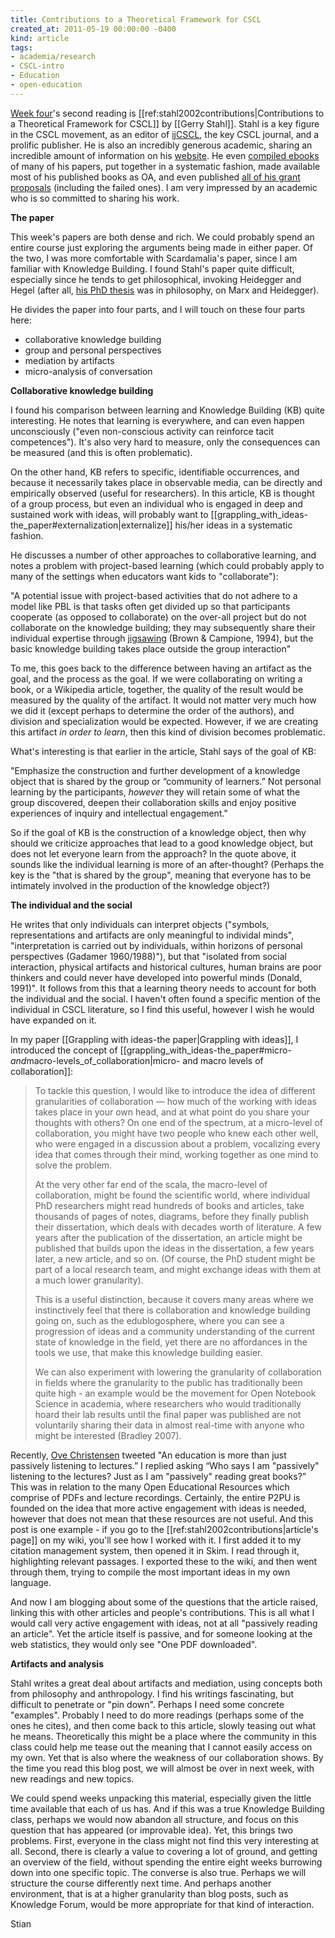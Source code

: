 ```yaml
---
title: Contributions to a Theoretical Framework for CSCL
created_at: 2011-05-19 00:00:00 -0400
kind: article
tags:
- academia/research
- CSCL-intro
- Education
- open-education
---
```


[Week
four](http://new.p2pu.org/en/groups/introduction-to-the-field-of-computer-supported-co/content/wk-4-knowledge-building/)'s
second reading is [[ref:stahl2002contributions|Contributions to a
Theoretical Framework for CSCL]] by [[Gerry Stahl]]. Stahl is a key
figure in the CSCL movement, as an editor of
[ijCSCL](http://ijcscl.org/), the key CSCL journal, and a prolific
publisher. He is also an incredibly generous academic, sharing an
incredible amount of information on his
[website](http://gerrystahl.net/). He even [compiled
ebooks](http://gerrystahl.net/elibrary/) of many of his papers, put
together in a systematic fashion, made available most of his published
books as OA, and even published [all of his grant
proposals](http://gerrystahl.net/elibrary/proposals) (including the
failed ones). I am very impressed by an academic who is so committed to
sharing his work.

**The paper**

This week's papers are both dense and rich. We could probably spend an
entire course just exploring the arguments being made in either paper.
Of the two, I was more comfortable with Scardamalia's paper, since I am
familiar with Knowledge Building. I found Stahl's paper quite difficult,
especially since he tends to get philosophical, invoking Heidegger and
Hegel (after all, [his PhD thesis](http://gerrystahl.net/elibrary/marx)
was in philosophy, on Marx and Heidegger).

He divides the paper into four parts, and I will touch on these four
parts here:

-   collaborative knowledge building
-   group and personal perspectives
-   mediation by artifacts
-   micro-analysis of conversation

**Collaborative knowledge building**

I found his comparison between learning and Knowledge Building (KB)
quite interesting. He notes that learning is everywhere, and can even
happen unconsciously ("even non-conscious activity can reinforce tacit
competences"). It's also very hard to measure, only the consequences can
be measured (and this is often problematic).

On the other hand, KB refers to specific, identifiable occurrences, and
because it necessarily takes place in observable media, can be directly
and empirically observed (useful for researchers). In this article, KB
is thought of a group process, but even an individual who is engaged in
deep and sustained work with ideas, will probably want to
[[grappling\_with\_ideas-the\_paper\#externalization|externalize]]
his/her ideas in a systematic fashion.

He discusses a number of other approaches to collaborative learning, and
notes a problem with project-based learning (which could probably apply
to many of the settings when educators want kids to "collaborate"):

"A potential issue with project-based activities that do not adhere to a
model like PBL is that tasks often get divided up so that participants
cooperate (as opposed to collaborate) on the over-all project but do not
collaborate on the knowledge building; they may subsequently share their
individual expertise
through [jigsawing](http://localhost/wiki/jigsaw "jigsaw") (Brown &
Campione, 1994), but the basic knowledge building takes place outside
the group interaction"

To me, this goes back to the difference between having an artifact as
the goal, and the process as the goal. If we were collaborating on
writing a book, or a Wikipedia article, together, the quality of the
result would be measured by the quality of the artifact. It would not
matter very much how we did it (except perhaps to determine the order of
the authors), and division and specialization would be expected.
However, if we are creating this artifact *in order to learn*, then this
kind of division becomes problematic.

What's interesting is that earlier in the article, Stahl says of the
goal of KB:

"Emphasize the construction and further development of a knowledge
object that is shared by the group or “community of learners.” Not
personal learning by the participants, *however* they will retain some
of what the group discovered, deepen their collaboration skills and
enjoy positive experiences of inquiry and intellectual engagement."

So if the goal of KB is the construction of a knowledge object, then why
should we criticize approaches that lead to a good knowledge object, but
does not let everyone learn from the approach? In the quote above, it
sounds like the individual learning is more of an after-thought?
(Perhaps the key is the "that is shared by the group", meaning that
everyone has to be intimately involved in the production of the
knowledge object?)

**The individual and the social**

He writes that only individuals can interpret objects ("symbols,
representations and artifacts are only meaningful to individal minds",
"interpretation is carried out by individuals, within horizons of
personal perspectives (Gadamer 1960/1988)"), but that "isolated from
social interaction, physical artifacts and historical cultures, human
brains are poor thinkers and could never have developed into powerful
minds (Donald, 1991)". It follows from this that a learning theory needs
to account for both the individual and the social. I haven't often found
a specific mention of the individual in CSCL literature, so I find this
useful, however I wish he would have expanded on it.

In my paper [[Grappling with ideas-the paper|Grappling with ideas]], I
introduced the concept of
[[grappling\_with\_ideas-the\_paper\#micro-*and*macro-levels\_of\_collaboration|micro-
and macro levels of collaboration]]:

> To tackle this question, I would like to introduce the idea of
> different granularities of collaboration — how much of the working
> with ideas takes place in your own head, and at what point do you
> share your thoughts with others? On one end of the spectrum, at a
> micro-level of collaboration, you might have two people who knew each
> other well, who were engaged in a discussion about a problem,
> vocalizing every idea that comes through their mind, working together
> as one mind to solve the problem.
>
> At the very other far end of the scala, the macro-level of
> collaboration, might be found the scientific world, where individual
> PhD researchers might read hundreds of books and articles, take
> thousands of pages of notes, diagrams, before they finally publish
> their dissertation, which deals with decades worth of literature. A
> few years after the publication of the dissertation, an article might
> be published that builds upon the ideas in the dissertation, a few
> years later, a new article, and so on. (Of course, the PhD student
> might be part of a local research team, and might exchange ideas with
> them at a much lower granularity).
>
> This is a useful distinction, because it covers many areas where we
> instinctively feel that there is collaboration and knowledge building
> going on, such as the edublogosphere, where you can see a progression
> of ideas and a community understanding of the current state of
> knowledge in the field, yet there are no affordances in the tools we
> use, that make this knowledge building easier.
>
> We can also experiment with lowering the granularity of collaboration
> in fields where the granularity to the public has traditionally been
> quite high - an example would be the movement for Open Notebook
> Science in academia, where researchers who would traditionally hoard
> their lab results until the final paper was published are not
> voluntarily sharing their data in almost real-time with anyone who
> might be interested (Bradley 2007).

Recently, [Ove
Christensen](http://oveucsj.posterous.com/online-learning-risks-and-opportunities)
tweeted "An education is more than just passively listening to
lectures.” I replied asking “Who says I am "passively" listening to the
lectures? Just as I am "passively" reading great books?” This was in
relation to the many Open Educational Resources which comprise of PDFs
and lecture recordings. Certainly, the entire P2PU is founded on the
idea that more active engagement with ideas is needed, however that does
not mean that these resources are not useful. And this post is one
example - if you go to the [[ref:stahl2002contributions|article's page]]
on my wiki, you'll see how I worked with it. I first added it to my
citation management system, then opened it in Skim. I read through it,
highlighting relevant passages. I exported these to the wiki, and then
went through them, trying to compile the most important ideas in my own
language.

And now I am blogging about some of the questions that the article
raised, linking this with other articles and people's contributions.
This is all what I would call very active engagement with ideas, not at
all "passively reading an article". Yet the article itself is passive,
and for someone looking at the web statistics, they would only see "One
PDF downloaded".

**Artifacts and analysis**

Stahl writes a great deal about artifacts and mediation, using concepts
both from philosophy and anthropology. I find his writings fascinating,
but difficult to penetrate or "pin down". Perhaps I need some concrete
"examples". Probably I need to do more readings (perhaps some of the
ones he cites), and then come back to this article, slowly teasing out
what he means. Theoretically this might be a place where the community
in this class could help me tease out the meaning that I cannot easily
access on my own. Yet that is also where the weakness of our
collaboration shows. By the time you read this blog post, we will almost
be over in next week, with new readings and new topics.

We could spend weeks unpacking this material, especially given the
little time available that each of us has. And if this was a true
Knowledge Building class, perhaps we would now abandon all structure,
and focus on this question that has appeared (or improvable idea). Yet,
this brings two problems. First, everyone in the class might not find
this very interesting at all. Second, there is clearly a value to
covering a lot of ground, and getting an overview of the field, without
spending the entire eight weeks burrowing down into one specific topic.
The converse is also true. Perhaps we will structure the course
differently next time. And perhaps another environment, that is at a
higher granularity than blog posts, such as Knowledge Forum, would be
more appropriate for that kind of interaction.

Stian

